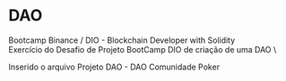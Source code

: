 # DAO
Bootcamp Binance / DIO - Blockchain Developer with Solidity \
Exercício do Desafio de Projeto BootCamp DIO de criação de uma DAO \ 

Inserido o arquivo Projeto DAO - DAO Comunidade Poker
